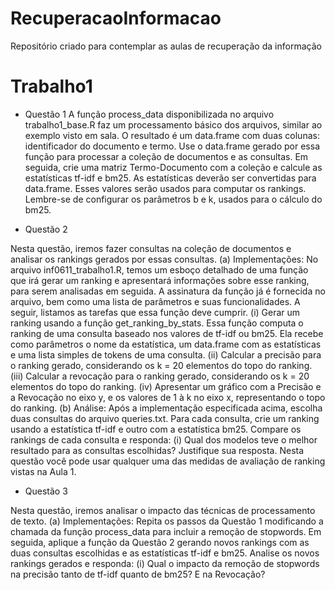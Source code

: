 # RecuperacaoInformacao
Repositório criado para contemplar as aulas de recuperação da informação


# Trabalho1 
  - Questão 1
A função process_data disponibilizada no arquivo trabalho1_base.R faz um processamento básico dos arquivos,
similar ao exemplo visto em sala. O resultado é um data.frame com duas colunas: identificador do documento
e termo. Use o data.frame gerado por essa função para processar a coleção de documentos e as consultas. Em
seguida, crie uma matriz Termo-Documento com a coleção e calcule as estatísticas tf-idf e bm25. As estatísticas
deverão ser convertidas para data.frame. Esses valores serão usados para computar os rankings. Lembre-se de
configurar os parâmetros b e k, usados para o cálculo do bm25.

- Questão 2

Nesta questão, iremos fazer consultas na coleção de documentos e analisar os rankings gerados por essas consultas.
  (a) Implementações: No arquivo inf0611_trabalho1.R, temos um esboço detalhado de uma função que irá gerar
um ranking e apresentará informações sobre esse ranking, para serem analisadas em seguida. A assinatura
da função já é fornecida no arquivo, bem como uma lista de parâmetros e suas funcionalidades. A seguir,
listamos as tarefas que essa função deve cumprir.
    (i) Gerar um ranking usando a função get_ranking_by_stats. Essa função computa o ranking de uma
consulta baseado nos valores de tf-idf ou bm25. Ela recebe como parâmetros o nome da estatística, um
data.frame com as estatísticas e uma lista simples de tokens de uma consulta.
   (ii) Calcular a precisão para o ranking gerado, considerando os k = 20 elementos do topo do ranking.
  (iii) Calcular a revocação para o ranking gerado, considerando os k = 20 elementos do topo do ranking.
  (iv) Apresentar um gráfico com a Precisão e a Revocação no eixo y, e os valores de 1 à k no eixo x, representando o topo do ranking.
(b) Análise: Após a implementação especificada acima, escolha duas consultas do arquivo queries.txt. Para
cada consulta, crie um ranking usando a estatística tf-idf e outro com a estatística bm25. Compare os
rankings de cada consulta e responda:
  (i) Qual dos modelos teve o melhor resultado para as consultas escolhidas? Justifique sua resposta. Nesta
questão você pode usar qualquer uma das medidas de avaliação de ranking vistas na Aula 1.


- Questão 3

Nesta questão, iremos analisar o impacto das técnicas de processamento de texto.
(a) Implementações: Repita os passos da Questão 1 modificando a chamada da função process_data para
incluir a remoção de stopwords. Em seguida, aplique a função da Questão 2 gerando novos rankings com as
duas consultas escolhidas e as estatísticas tf-idf e bm25. Analise os novos rankings gerados e responda:
  (i) Qual o impacto da remoção de stopwords na precisão tanto de tf-idf quanto de bm25? E na Revocação?
